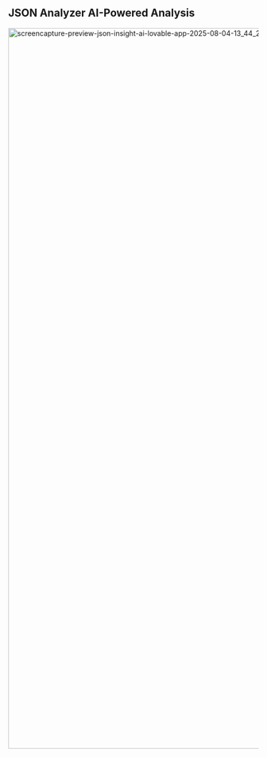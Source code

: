 ## JSON Analyzer AI-Powered Analysis


<img width="1912" height="1450" alt="screencapture-preview-json-insight-ai-lovable-app-2025-08-04-13_44_25" src="https://github.com/user-attachments/assets/c921dd34-e33d-43aa-aa8c-9c43d1d966d0" />
